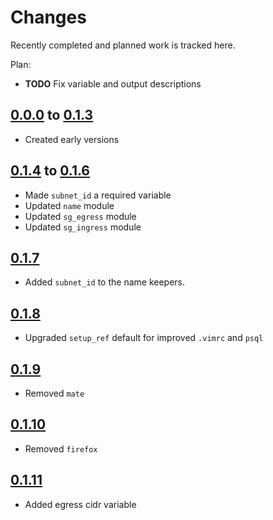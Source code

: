 # Changes
Recently completed and planned work is tracked here.

Plan:
- **TODO** Fix variable and output descriptions

## [0.0.0](.) to [0.1.3](.)
- Created early versions

## [0.1.4](.) to [0.1.6](.)
- Made `subnet_id` a required variable
- Updated `name` module
- Updated `sg_egress` module
- Updated `sg_ingress` module

## [0.1.7](.)
- Added `subnet_id` to the name keepers.

## [0.1.8](.)
- Upgraded `setup_ref` default for improved `.vimrc` and `psql`

## [0.1.9](.)
- Removed `mate`

## [0.1.10](.)
- Removed `firefox`

## [0.1.11](.)
- Added egress cidr variable
